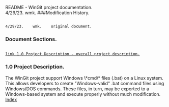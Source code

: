 README - WinGit project documentation.<br>
4/29/23.	wmk.
###Modification History.
<pre><code>
4/29/23.    wmk.    original document.
</code></pre>
<h3 id="IX">Document Sections.</h3>
<pre><code>
<a href="#1.0">link 1.0 Project Description - overall project description.</a>
</code></pre>
<h3 id="1.0">1.0 Project Description.</h3>
The WinGit project support Windows \*cmd\* files (.bat) on a Linux system. This
allows developers to create "Windows-valid" .bat command files using
Windows/DOS commands. These files, in turn, may be exported to a Windows-based
system and execute properly without much modification.
<br><a href="#IX">Index</a>
